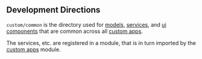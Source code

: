 ## Development Directions ##

`custom/common` is the directory used for 
[models](./models/), 
[services](./services/), and 
[ui components](./ui/) 
that are common across all [custom apps](../apps/). 

The services, etc. are registered in a module, 
that is in turn imported by the [custom apps](../apps/) module.



